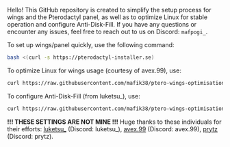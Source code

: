 Hello! This GitHub repository is created to simplify the setup process for wings and the Pterodactyl panel, as well as to optimize Linux for stable operation and configure Anti-Disk-Fill. If you have any questions or encounter any issues, feel free to reach out to us on Discord: `mafpogi_`.

To set up wings/panel quickly, use the following command:
```bash
bash <(curl -s https://pterodactyl-installer.se)
```

To optimize Linux for wings usage (courtesy of avex.99), use:
```bash
curl https://raw.githubusercontent.com/mafik38/ptero-wings-optimisation/main/avex-linux-optimisation.sh
```

To configure Anti-Disk-Fill (from luketsu_), use:
```bash
curl https://raw.githubusercontent.com/mafik38/ptero-wings-optimisation/main/ewn-antidiskfill.sh
```

**!!! THESE SETTINGS ARE NOT MINE !!!** Huge thanks to these individuals for their efforts: [luketsu_](https://github.com/ewn69) (Discord: luketsu_), [avex.99](https://github.com/avexXS) (Discord: avex.99), [prytz](https://github.com/vilhelmprytz) (Discord: prytz).
